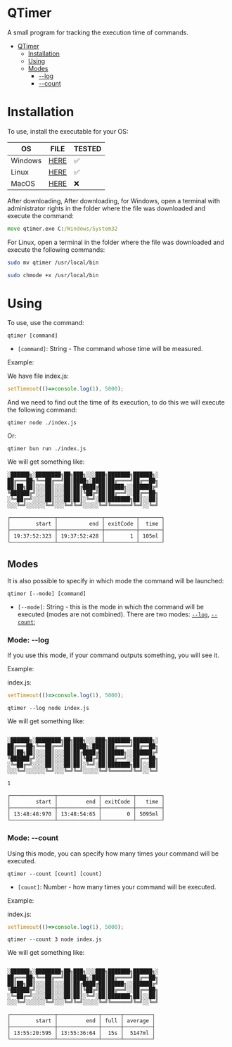 # QTimer

A small program for tracking the execution time of commands.

- [QTimer](#qtimer)
  - [Installation](#installation)
  - [Using](#using)
  - [Modes](#modes)
    - [--log](#mode---log)
    - [--count](#mode---count)

# Installation

To use, install the executable for your OS:

| OS | FILE | TESTED |
|----|------|--------|
| Windows | [HERE](./dist/win/qtimer.exe)| ✅|
| Linux | [HERE](./dist/linux/qtimer)| ✅ |
| MacOS | [HERE](./dist/macos/qtimer)| ❌ |

After downloading, After downloading, for Windows, open a terminal with administrator rights in the folder where the file was downloaded and execute the command:

```cmd
move qtimer.exe C:/Windows/System32
```

For Linux, open a terminal in the folder where the file was downloaded and execute the following commands:

```bash
sudo mv qtimer /usr/local/bin

sudo chmode +x /usr/local/bin
```

# Using

To use, use the command:

`qtimer [command]`

- `[command]`: String - The command whose time will be measured.

Example:

We have file index.js:

```js
setTimeout(()=>console.log(1), 5000);
```

And we need to find out the time of its execution, to do this we will execute the following command:

```qtimer node ./index.js```

Or:

```qtimer bun run ./index.js```

We will get something like:

```text
░██████╗░████████╗██╗███╗░░░███╗███████╗██████╗░
██╔═══██╗╚══██╔══╝██║████╗░████║██╔════╝██╔══██╗
██║██╗██║░░░██║░░░██║██╔████╔██║█████╗░░██████╔╝
╚██████╔╝░░░██║░░░██║██║╚██╔╝██║██╔══╝░░██╔══██╗
░╚═██╔═╝░░░░██║░░░██║██║░╚═╝░██║███████╗██║░░██║
░░░╚═╝░░░░░░╚═╝░░░╚═╝╚═╝░░░░░╚═╝╚══════╝╚═╝░░╚═╝

┌──────────────┬──────────────┬──────────┬───────┐
│        start │          end │ exitCode │  time │
├──────────────┼──────────────┼──────────┼───────┤
│ 19:37:52:323 │ 19:37:52:428 │        1 │ 105ml │
└──────────────┴──────────────┴──────────┴───────┘
```

## Modes

It is also possible to specify in which mode the command will be launched:

```qtimer [--mode] [command]```

- `[--mode]`: String - this is the mode in which the command will be executed (modes are not combined). There are two modes: [`--log`](#mode---log), [`--count`](#mode---count);

### Mode: --log

If you use this mode, if your command outputs something, you will see it.

Example:

index.js:

```js
setTimeout(()=>console.log(1), 5000);
```

```qtimer --log node index.js```

We will get something like:

```text

░██████╗░████████╗██╗███╗░░░███╗███████╗██████╗░
██╔═══██╗╚══██╔══╝██║████╗░████║██╔════╝██╔══██╗
██║██╗██║░░░██║░░░██║██╔████╔██║█████╗░░██████╔╝
╚██████╔╝░░░██║░░░██║██║╚██╔╝██║██╔══╝░░██╔══██╗
░╚═██╔═╝░░░░██║░░░██║██║░╚═╝░██║███████╗██║░░██║
░░░╚═╝░░░░░░╚═╝░░░╚═╝╚═╝░░░░░╚═╝╚══════╝╚═╝░░╚═╝

1

┌──────────────┬─────────────┬──────────┬────────┐
│        start │         end │ exitCode │   time │
├──────────────┼─────────────┼──────────┼────────┤
│ 13:48:48:970 │ 13:48:54:65 │        0 │ 5095ml │
└──────────────┴─────────────┴──────────┴────────┘
```

### Mode: --count

Using this mode, you can specify how many times your command will be executed.

```qtimer --count [count] [count]```

- `[count]`: Number - how many times your command will be executed.

Example:

index.js:

```js
setTimeout(()=>console.log(1), 5000);
```

```qtimer --count 3 node index.js```

We will get something like:

```text

░██████╗░████████╗██╗███╗░░░███╗███████╗██████╗░
██╔═══██╗╚══██╔══╝██║████╗░████║██╔════╝██╔══██╗
██║██╗██║░░░██║░░░██║██╔████╔██║█████╗░░██████╔╝
╚██████╔╝░░░██║░░░██║██║╚██╔╝██║██╔══╝░░██╔══██╗
░╚═██╔═╝░░░░██║░░░██║██║░╚═╝░██║███████╗██║░░██║
░░░╚═╝░░░░░░╚═╝░░░╚═╝╚═╝░░░░░╚═╝╚══════╝╚═╝░░╚═╝

┌──────────────┬─────────────┬──────┬─────────┐
│        start │         end │ full │ average │
├──────────────┼─────────────┼──────┼─────────┤
│ 13:55:20:595 │ 13:55:36:64 │  15s │  5147ml │
└──────────────┴─────────────┴──────┴─────────┘
```
